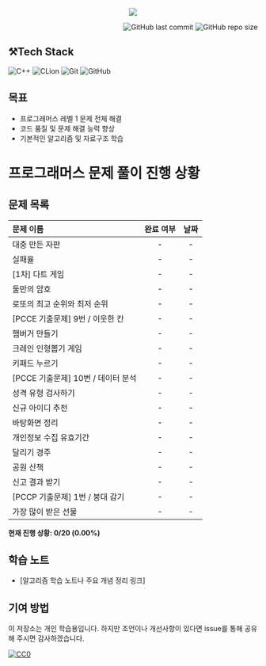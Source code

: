

<p align='center'>
    <img src=https://capsule-render.vercel.app/api?type=waving&height=210&color=gradient&text=프로그래머즈%20연습문제&textBg=false&fontColor=FFFFFF&desc=레벨1&descAlign=91&descAlignY=58&descSize=30">
</p>
<div align="right">

![GitHub last commit](https://img.shields.io/github/last-commit/gobad820/programmers-level-one)
![GitHub repo size](https://img.shields.io/github/repo-size/gobad820/programmers-level-one)

</div>


## ⚒️Tech Stack
![C++](https://img.shields.io/badge/C++-00599C?style=for-the-badge&logo=c%2B%2B&logoColor=white&style=flat)
![CLion](https://img.shields.io/badge/CLion-000000?style=for-the-badge&logo=clion&logoColor=white&style=flat)
![Git](https://img.shields.io/badge/Git-F05032?style=for-the-badge&logo=git&logoColor=white&style=flat)
![GitHub](https://img.shields.io/badge/GitHub-181717?style=for-the-badge&logo=github&logoColor=white&style=flat)


## 목표

- 프로그래머스 레벨 1 문제 전체 해결
- 코드 품질 및 문제 해결 능력 향상
- 기본적인 알고리즘 및 자료구조 학습

# 프로그래머스 문제 풀이 진행 상황

## 문제 목록
| 문제 이름 | 완료 여부 | 날짜 |
|:---------------------------|:-----:|:----:|
| 대충 만든 자판 |   -   | - |
| 실패율 |   -   | - |
| \[1차\] 다트 게임 |   -   | - |
| 둘만의 암호 |   -   | - |
| 로또의 최고 순위와 최저 순위 |   -   | - |
| \[PCCE 기출문제\] 9번 / 이웃한 칸 |   -   | - |
| 햄버거 만들기 |   -   | - |
| 크레인 인형뽑기 게임 |   -   | - |
| 키패드 누르기 |   -   | - |
| \[PCCE 기출문제\] 10번 / 데이터 분석 |   -   | - |
| 성격 유형 검사하기 |   -   | - |
| 신규 아이디 추천 |   -   | - |
| 바탕화면 정리 |   -   | - |
| 개인정보 수집 유효기간 |   -   | - |
| 달리기 경주 |   -   | - |
| 공원 산책 |   -   | - |
| 신고 결과 받기 |   -   | - |
| \[PCCP 기출문제\] 1번 / 붕대 감기 |   -   | - |
| 가장 많이 받은 선물 |   -   | - |

**현재 진행 상황: 0/20 (0.00%)**

## 학습 노트

- [알고리즘 학습 노트나 주요 개념 정리 링크]

## 기여 방법

이 저장소는 개인 학습용입니다. 하지만 조언이나 개선사항이 있다면 issue를 통해 공유해 주시면 감사하겠습니다.


[![CC0](https://licensebuttons.net/p/zero/1.0/88x31.png)](http://creativecommons.org/publicdomain/zero/1.0/)
